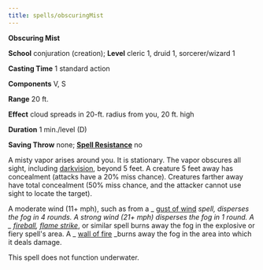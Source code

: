 ```yaml
---
title: spells/obscuringMist
---
```

 **Obscuring Mist**

**School** conjuration (creation); **Level** cleric 1, druid 1, sorcerer/wizard 1

**Casting Time** 1 standard action

**Components** V, S

**Range** 20 ft.

**Effect** cloud spreads in 20-ft. radius from you, 20 ft. high

**Duration** 1 min./level (D)

**Saving Throw** none; **[Spell Resistance](../glossary.md#_spell-resistance)** no

A misty vapor arises around you. It is stationary. The vapor obscures all sight, including [darkvision](../glossary.md#_darkvision), beyond 5 feet. A creature 5 feet away has concealment (attacks have a 20% miss chance). Creatures farther away have total concealment (50% miss chance, and the attacker cannot use sight to locate the target).

A moderate wind (11+ mph), such as from a _ [gust of wind](gustOfWind.md#_gust-of-wind) _spell, disperses the fog in 4 rounds. A strong wind (21+ mph) disperses the fog in 1 round. A _ [fireball](fireball.md#_fireball), [flame strike](flameStrike.md#_flame-strike)_, or similar spell burns away the fog in the explosive or fiery spell's area. A _ [wall of fire](wallOfFire.md#_wall-of-fire) _burns away the fog in the area into which it deals damage.

This spell does not function underwater.

